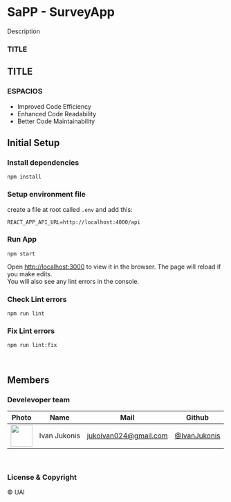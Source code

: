 # SaPP - SurveyApp

Description

### TITLE

## TITLE


### ESPACIOS

- Improved Code Efficiency
  <br>
- Enhanced Code Readability
  <br>
- Better Code Maintainability

## Initial Setup

### Install dependencies

    npm install

### Setup environment file

create a file at root called `.env` and add this:

    REACT_APP_API_URL=http://localhost:4000/api

### Run App

    npm start

Open [http://localhost:3000](http://localhost:3000) to view it in the browser.
The page will reload if you make edits.\
You will also see any lint errors in the console.

### Check Lint errors

    npm run lint

### Fix Lint errors

    npm run lint:fix

<br>

## Members

### Develevoper team

|                                          Photo                                           |        Name         |               Mail               |                          Github                          |
| :--------------------------------------------------------------------------------------: | :-----------------: | :------------------------------: | :------------------------------------------------------: |
| <img src="https://avatars.githubusercontent.com/u/49520632?v=4" height="50" width="50">  |    Ivan Jukonis     |      jukoivan024@gmail.com       |      [@IvanJukonis](https://github.com/IvanJukonis)      |


<br>

### License & Copyright

© UAI
